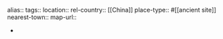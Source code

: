 alias::
tags::
location::
rel-country:: [[China]]
place-type:: #[[ancient site]]
nearest-town::
map-url::

-
